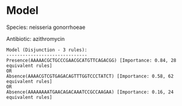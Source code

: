 
# Model

Species: neisseria gonorrhoeae

Antibiotic: azithromycin

```
Model (Disjunction - 3 rules):
------------------------------
Presence(AAAAACGCTGCCCGAACGCATGTTCAGACGG) [Importance: 0.84, 28 equivalent rules]
OR
Absence(AAAACGTCGTGAGACAGTTTGGTCCCTATCT) [Importance: 0.58, 62 equivalent rules]
OR
Absence(AAAAAAAATGAACAGACAAATCCGCCAAGAA) [Importance: 0.16, 24 equivalent rules]

```

